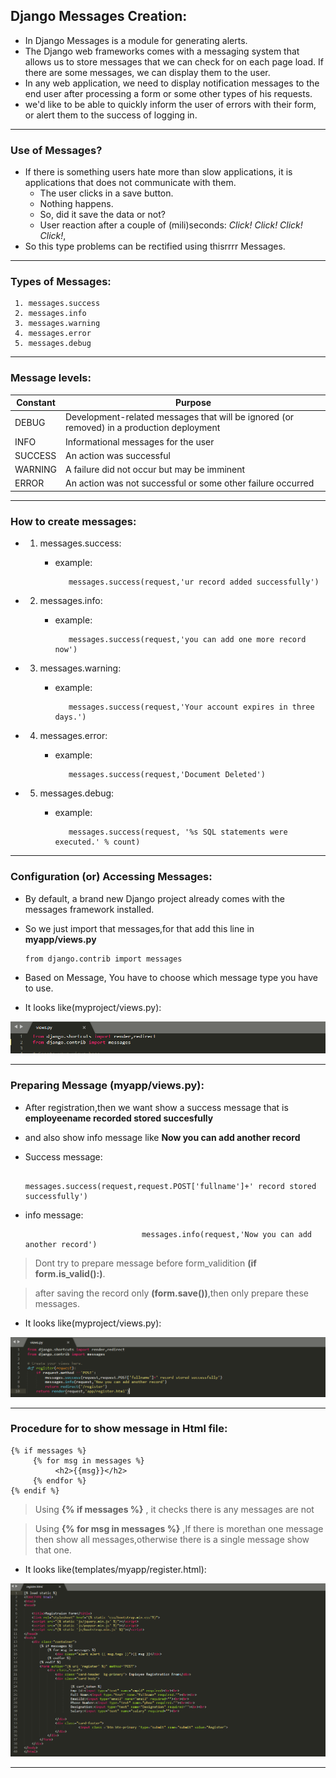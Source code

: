 ## Django Messages Creation:
* In Django Messages is a module for generating alerts.
* The Django web frameworks comes with a messaging system that allows us to store messages that we can check for on each page load. If there are some messages, we can display them to the user. 
* In any web application, we need to display notification messages to the end user after processing a form or some other types of his requests.
* we'd like to be able to quickly inform the user of errors with their form, or alert them to the success of logging in.
---------------------------
### Use of Messages?
*  If there is something users hate more than slow applications, it is applications that does not communicate with them.
      * The user clicks in a save button.
      * Nothing happens.
      * So, did it save the data or not?
      * User reaction after a couple of (mili)seconds: *Click!* *Click!* *Click!* *Click!*,
* So this type problems can be rectified using thisrrrr Messages.
--------------------------      
### Types of Messages:

     1. messages.success
     2. messages.info
     3. messages.warning
     4. messages.error
     5. messages.debug
-------------------------

### Message levels:
**Constant** |	**Purpose**
---|---
DEBUG |	Development-related messages that will be ignored (or removed) in a production deployment
INFO |	Informational messages for the user
SUCCESS |	An action was successful
WARNING |	A failure did not occur but may be imminent
ERROR |	An action was not successful or some other failure occurred

----------------------------------
### How to create messages:
   * 1. messages.success:
        * example:
        
                 messages.success(request,'ur record added successfully')
   * 2. messages.info:
        * example:
        
                 messages.success(request,'you can add one more record now')
   * 3. messages.warning:
        * example:
        
                 messages.success(request,'Your account expires in three days.')
   * 4. messages.error:
        * example:
        
                 messages.success(request,'Document Deleted')
   * 5. messages.debug:
        * example:
        
                 messages.success(request, '%s SQL statements were executed.' % count)
                 
 ---------------------------                
### Configuration (or) Accessing Messages:
* By default, a brand new Django project already comes with the messages framework installed.
* So we just import that messages,for that add this line in **myapp/views.py**

      from django.contrib import messages
* Based on Message, You have to choose which message type you have to use.
* It looks like(myproject/views.py):
<img src="msgcontrib.png" alt="msgcontrib image"/>

----------------
### Preparing Message (myapp/views.py):
 * After registration,then we want show a success message that is **employeename recorded stored succesfully**
 * and also show info message like **Now you can add another record**
 * Success message:
      
                              messages.success(request,request.POST['fullname']+' record stored successfully')
 * info message:
 
		                         messages.info(request,'Now you can add another record')
> Dont try to prepare message before form_validition **(if form.is_valid():)**.

> after saving the record only **(form.save())**,then only prepare these messages.

* It looks like(myproject/views.py):
<img src="viewsmass.png" alt="viewsmass image"/>

-----------------------------
### Procedure for to show message in Html file:
````
{% if messages %}
     {% for msg in messages %}
          <h2>{{msg}}</h2>
     {% endfor %}
{% endif %}
````

> Using **{% if messages %}** , it checks there is any messages are not

> Using **{% for msg in messages %}** ,If there is morethan one message then show all messages,otherwise there is a single message show that one.

* It looks like(templates/myapp/register.html):
<img src="regmass.png" alt="regmass image"/>

------------------------------
